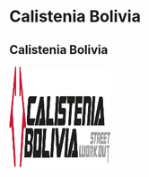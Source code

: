 # Calistenia Bolivia
## Calistenia Bolivia

 <img src="app/sscalistenia/src/img/calistenia.svg" alt="Logo" width="180" height="180">
